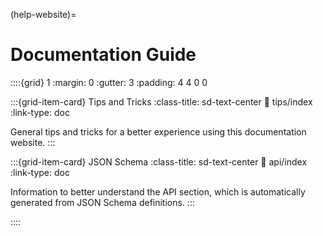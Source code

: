 (help-website)=
# Documentation Guide

::::{grid} 1
:margin: 0
:gutter: 3
:padding: 4 4 0 0

:::{grid-item-card} Tips and Tricks
:class-title: sd-text-center
:link: tips/index
:link-type: doc

General tips and tricks for a better experience
using this documentation website.
:::

:::{grid-item-card} JSON Schema
:class-title: sd-text-center
:link: api/index
:link-type: doc

Information to better understand the API section,
which is automatically generated from JSON Schema definitions.
:::

::::
